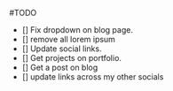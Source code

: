 #TODO

- [] Fix dropdown on blog page.
- [] remove all lorem ipsum
- [] Update social links.
- [] Get projects on portfolio.
- [] Get a post on blog
- [] update links across my other socials
